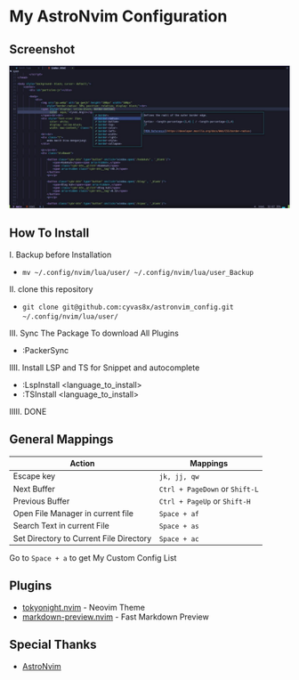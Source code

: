 # My AstroNvim Configuration
## Screenshot
![gmbr](gmbr.jpg) 
## How To Install
I. Backup before Installation
- `mv ~/.config/nvim/lua/user/ ~/.config/nvim/lua/user_Backup`

II. clone this repository 
- `git clone git@github.com:cyvas8x/astronvim_config.git ~/.config/nvim/lua/user/`

III. Sync The Package To download All Plugins
- :PackerSync

IIII. Install LSP and TS for Snippet and autocomplete
- :LspInstall <language_to_install>
- :TSInstall <language_to_install>

IIIII. DONE

## General Mappings

| Action                                  | Mappings                      |
| ---------------                         | ----------------              |
| Escape key                              | `jk, jj, qw`                  |
| Next Buffer                             | `Ctrl + PageDown` or `Shift-L`|
| Previous Buffer                         | `Ctrl + PageUp` or `Shift-H`  |
| Open File Manager in current file       | `Space + af`                  |
| Search Text in current File             | `Space + as`                  |
| Set Directory to Current File Directory | `Space + ac`                  |

Go to `Space + a` to get My Custom Config List

## Plugins
- [tokyonight.nvim](https://github.com/folke/tokyonight.nvim) - Neovim Theme
- [markdown-preview.nvim](https://github.com/iamcco/markdown-preview.nvim) - Fast Markdown Preview

## Special Thanks
- [AstroNvim](https://github.com/AstroNvim/) 
